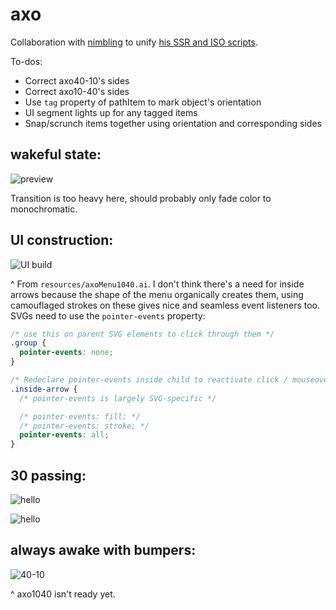# axo

Collaboration with [nimbling](https://github.com/nimbling) to unify [his SSR and ISO scripts](https://github.com/nimbling/Nimbling_Scripts).

To-dos:
* Correct axo40-10's sides
* Correct axo10-40's sides
* Use `tag` property of pathItem to mark object's orientation
* UI segment lights up for any tagged items
* Snap/scrunch items together using orientation and corresponding sides

## wakeful state:

![preview](https://thumbs.gfycat.com/PoorColorfulAmericanredsquirrel-size_restricted.gif)

Transition is too heavy here, should probably only fade color to monochromatic.

## UI construction:

![UI build](https://thumbs.gfycat.com/FluidBeneficialAmericanmarten-size_restricted.gif)

^ From `resources/axoMenu1040.ai`. I don't think there's a need for inside arrows because the shape of the menu organically creates them, using camouflaged strokes on these gives nice and seamless event listeners too. SVGs need to use the `pointer-events` property:

``` css
/* use this on parent SVG elements to click through them */
.group {
  pointer-events: none;
}

/* Redeclare pointer-events inside child to reactivate click / mouseover / etc */
.inside-arrow {
  /* pointer-events is largely SVG-specific */

  /* pointer-events: fill; */
  /* pointer-events: stroke; */
  pointer-events: all;
}
```

## 30 passing:

![hello](https://thumbs.gfycat.com/DearestLazyCarpenterant-size_restricted.gif)

![hello](https://thumbs.gfycat.com/PeacefulUnripeHellbender-size_restricted.gif)

## always awake with bumpers:

![40-10](https://thumbs.gfycat.com/WelldocumentedPiercingAmericanwirehair-size_restricted.gif)

^ axo1040 isn't ready yet.

